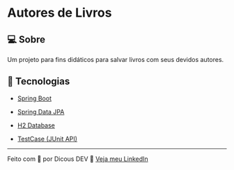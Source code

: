 # Autores de Livros

## 💻 Sobre
Um projeto para fins didáticos para salvar livros com seus devidos autores.

## 🚀 Tecnologias

- [Spring Boot](https://spring.io/)

- [Spring Data JPA](https://spring.io/projects/spring-data-jpa)

- [H2 Database](https://www.google.com/search?q=h2+database&oq=h2+database&aqs=chrome.0.0i512l10.1342j0j7&sourceid=chrome&ie=UTF-8)

- [TestCase (JUnit API)](https://www.google.com/search?q=testcase+java&sxsrf=APq-WBscNHYdlOYK611Y3pRs7J1cuJemRQ%3A1649651604629&ei=lK9TYpeQJqWw5OUP78GWmA0&oq=Testcase&gs_lcp=Cgdnd3Mtd2l6EAEYATIECCMQJzIGCCMQJxATMgUIABCABDIFCAAQgAQyBQgAEIAEMgUIABCABDIFCAAQgAQyBQgAEIAEMgUIABCABDIHCAAQChDLAToHCCMQsAMQJzoHCAAQRxCwAzoECAAQQzoLCAAQgAQQsQMQgwE6CggAELEDEIMBEEM6EAguELEDEIMBEMcBENEDEEM6BwgAELEDEEM6CAgAEIAEELEDSgQIQRgASgQIRhgAUPsEWNgOYLYZaAFwAXgAgAHXAYgBugmSAQUwLjYuMpgBAKABAcgBCsABAQ&sclient=gws-wiz)

---

Feito com 💜 por Dicous DEV 👋 [Veja meu LinkedIn](https://www.linkedin.com/in/jo%C3%A3o-duarte-dev/)
